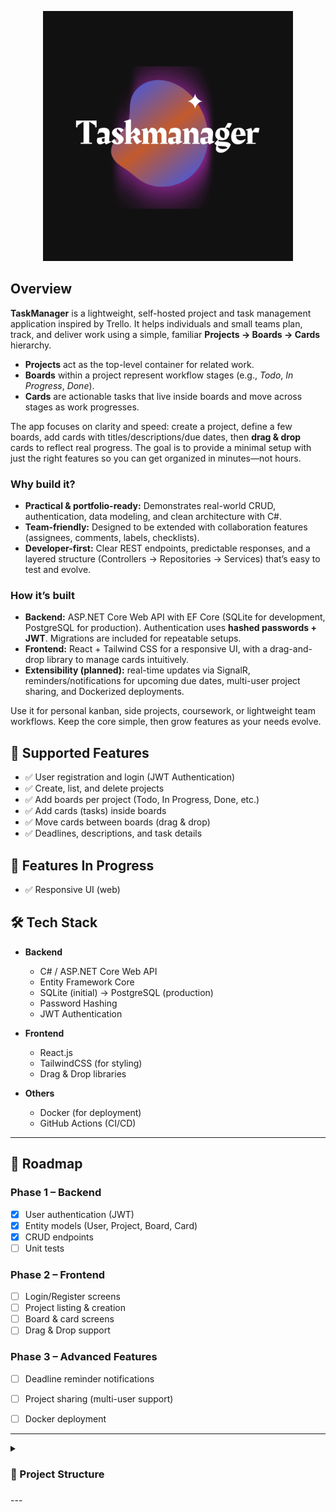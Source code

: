 <p align="center">
  <img src="https://github.com/OlguD/TaskManager/blob/main/assets/taskmanagerlogo.png" alt="TaskManager Logo" width="400"/>
</p>

## Overview

**TaskManager** is a lightweight, self-hosted project and task management application inspired by Trello. It helps individuals and small teams plan, track, and deliver work using a simple, familiar **Projects → Boards → Cards** hierarchy.

- **Projects** act as the top-level container for related work.
- **Boards** within a project represent workflow stages (e.g., *Todo*, *In Progress*, *Done*).
- **Cards** are actionable tasks that live inside boards and move across stages as work progresses.

The app focuses on clarity and speed: create a project, define a few boards, add cards with titles/descriptions/due dates, then **drag & drop** cards to reflect real progress. The goal is to provide a minimal setup with just the right features so you can get organized in minutes—not hours.

### Why build it?
- **Practical & portfolio-ready:** Demonstrates real-world CRUD, authentication, data modeling, and clean architecture with C#.
- **Team-friendly:** Designed to be extended with collaboration features (assignees, comments, labels, checklists).
- **Developer-first:** Clear REST endpoints, predictable responses, and a layered structure (Controllers → Repositories → Services) that’s easy to test and evolve.

### How it’s built
- **Backend:** ASP.NET Core Web API with EF Core (SQLite for development, PostgreSQL for production). Authentication uses **hashed passwords + JWT**. Migrations are included for repeatable setups.
- **Frontend:** React + Tailwind CSS for a responsive UI, with a drag-and-drop library to manage cards intuitively.
- **Extensibility (planned):** real-time updates via SignalR, reminders/notifications for upcoming due dates, multi-user project sharing, and Dockerized deployments.

Use it for personal kanban, side projects, coursework, or lightweight team workflows. Keep the core simple, then grow features as your needs evolve.
 

## 🚀 Supported Features

- ✅ User registration and login (JWT Authentication)
- ✅ Create, list, and delete projects
- ✅ Add boards per project (Todo, In Progress, Done, etc.)
- ✅ Add cards (tasks) inside boards
- ✅ Move cards between boards (drag & drop)
- ✅ Deadlines, descriptions, and task details

## 🚀 Features In Progress
- ✅ Responsive UI (web) 


## 🛠️ Tech Stack

- **Backend**
  - C# / ASP.NET Core Web API
  - Entity Framework Core
  - SQLite (initial) → PostgreSQL (production)
  - Password Hashing
  - JWT Authentication

- **Frontend**
  - React.js
  - TailwindCSS (for styling)
  - Drag & Drop libraries

- **Others**
  - Docker (for deployment)
  - GitHub Actions (CI/CD)

---
## 📌 Roadmap
### Phase 1 – Backend
- [x] User authentication (JWT)
- [x] Entity models (User, Project, Board, Card)
- [x] CRUD endpoints
- [ ] Unit tests

### Phase 2 – Frontend
- [ ] Login/Register screens
- [ ] Project listing & creation
- [ ] Board & card screens
- [ ] Drag & Drop support

### Phase 3 – Advanced Features
- [ ] Deadline reminder notifications
- [ ] Project sharing (multi-user support)
- [ ] Docker deployment


---

<details>
  <summary><h3>📂 Project Structure<h3/></summary>

```text
├── .idea/
│   └── .idea.TaskManagerBackend/
│       └── .idea/
│           ├── .gitignore
│           ├── dataSources.xml
│           └── indexLayout.xml
├── TaskManagerBackend.sln
└── TaskManagerBackend/
    ├── .gitignore
    ├── Controllers/
    │   ├── AuthController.cs
    │   ├── BoardController.cs
    │   ├── CardController.cs
    │   └── ProjectController.cs
    ├── Data/
    │   └── AppDbContext.cs
    ├── Exceptions/
    │   ├── UserNotFoundException.cs
    │   └── ValidationException.cs
    ├── Helpers/
    │   └── JwtHelper.cs
    ├── Migrations/
    │   ├── 20250905002914_InitialCreate.Designer.cs
    │   ├── 20250905002914_InitialCreate.cs
    │   └── AppDbContextModelSnapshot.cs
    ├── Models/
    │   ├── Board.cs
    │   ├── BoardCreateRequest.cs
    │   ├── Card.cs
    │   ├── LoginRequestModel.cs
    │   ├── Project.cs
    │   ├── RegisterRequestModel.cs
    │   └── User.cs
    ├── Program.cs
    ├── Properties/
    │   └── launchSettings.json
    ├── Repositories/
    │   ├── BoardRepository.cs
    │   ├── CardRepository.cs
    │   ├── IBoardRepository.cs
    │   ├── ICardRepository.cs
    │   ├── IProjectRepository.cs
    │   ├── IUserRepository.cs
    │   ├── ProjectRepository.cs
    │   └── UserRepository.cs
    ├── Services/
    │   ├── BoardService.cs
    │   ├── CardService.cs
    │   ├── ProjectService.cs
    │   └── UserService.cs
    ├── TaskManagerBackend.csproj
    ├── TaskManagerBackend.http
    ├── Utils/
    │   └── PasswordHash.cs
    ├── appsettings.Development.json
    ├── appsettings.json
    └── taskmanager.db
```
</details>
---
